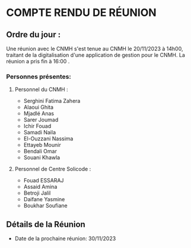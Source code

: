 # COMPTE RENDU DE RÉUNION

## Ordre du jour :

Une réunion avec le CNMH s'est tenue au CNMH le 20/11/2023 à 14h00, traitant de la digitalisation d'une application de gestion pour le CNMH. La réunion a pris fin à 16:00  .


### Personnes présentes:
1. Personnel du CNMH :
   - Serghini Fatima Zahera
   - Alaoui Ghita
   - Mjadlé Anas
   - Sarer Joumad
   - Ichir Fouad
   - Samadi Naila
   - El-Ouzzani Nassima
   - Ettayeb Mounir
   - Bendali Omar
   - Souani Khawla


2. Personnel de Centre Solicode :
   - Fouad ESSARAJ
   - Assaid Amina
   - Betroji Jalil
   - Daifane Yasmine
   - Boukhar Soufiane

## Détails de la Réunion

- Date de la prochaine réunion: 30/11/2023
